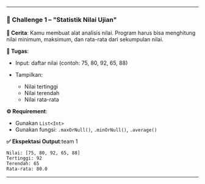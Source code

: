 
---

### 🧩 Challenge 1 – **"Statistik Nilai Ujian"**

**📖 Cerita**:
Kamu membuat alat analisis nilai. Program harus bisa menghitung nilai minimum, maksimum, dan rata-rata dari sekumpulan nilai.

**🎯 Tugas**:

- Input: daftar nilai (contoh: 75, 80, 92, 65, 88)
- Tampilkan:

  - Nilai tertinggi
  - Nilai terendah
  - Nilai rata-rata

**⚙️ Requirement**:

- Gunakan `List<Int>`
- Gunakan fungsi: `.maxOrNull()`, `.minOrNull()`, `.average()`

**✅ Ekspektasi Output**:team 1

```
Nilai: [75, 80, 92, 65, 88]
Tertinggi: 92
Terendah: 65
Rata-rata: 80.0
```

---

